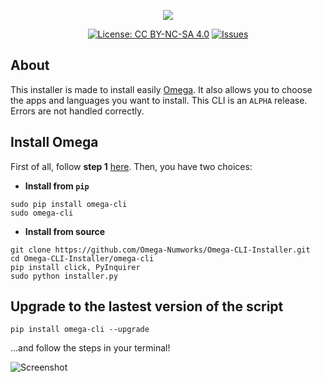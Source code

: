 <p align="center"><img src="https://github.com/Omega-Numworks/Omega-Design/blob/master/Omega-CLI-Installer.png" /></p>

<p align="center">
  <a href="https://creativecommons.org/licenses/by-nc-sa/4.0/"><img alt="License: CC BY-NC-SA 4.0" src="https://img.shields.io/badge/License-CC%20BY--NC--SA%204.0-lightgrey.svg?logo=creative%20commons&style=for-the-badge" /></a>
  <a href="https://github.com/Omega-Numworks/Omega-CLI-Installer/issues"><img alt="Issues" src="https://img.shields.io/github/issues/Omega-Numworks/Omega-CLI-Installer.svg?logo=git&style=for-the-badge" /></a>
</p>

## About

This installer is made to install easily [Omega](https://github.com/Omega-Numworks/Omega). It also allows you to choose the apps and languages you want to install. This CLI is an `ALPHA` release. Errors are not handled correctly.

## Install Omega

First of all, follow **step 1** [here](https://www.numworks.com/resources/engineering/software/build/). Then, you have two choices:

* **Install from `pip`**
```
sudo pip install omega-cli
sudo omega-cli
```

* **Install from source**
```
git clone https://github.com/Omega-Numworks/Omega-CLI-Installer.git
cd Omega-CLI-Installer/omega-cli
pip install click, PyInquirer
sudo python installer.py
```

## Upgrade to the lastest version of the script

```
pip install omega-cli --upgrade
```

...and follow the steps in your terminal!

![Screenshot](https://github.com/Omega-Numworks/Omega-Design/blob/master/screenshots/cli.png)
